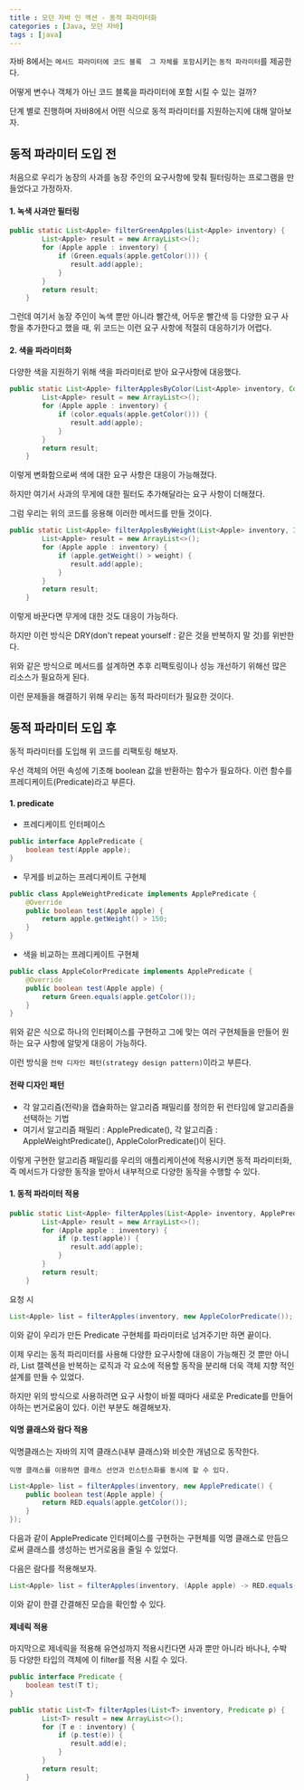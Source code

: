 ```yaml
---
title : 모던 자바 인 액션 - 동적 파라미터화
categories : [Java, 모던 자바]
tags : [java]
---
```


자바 8에서는 `메서드 파라미터에 코드 블록  그 자체를 포함`시키는 `동적 파라미터`를 제공한다.

어떻게 변수나 객체가 아닌 코드 블록을 파라미터에 포함 시킬 수 있는 걸까?

단계 별로 진행하며 자바8에서 어떤 식으로 동적 파라미터를 지원하는지에 대해 알아보자.



## 동적 파라미터 도입 전

처음으로 우리가 농장의 사과를 농장 주인의 요구사항에 맞춰 필터링하는 프로그램을 만들었다고 가정하자.

#### 1. 녹색 사과만 필터링

```java
public static List<Apple> filterGreenApples(List<Apple> inventory) {
        List<Apple> result = new ArrayList<>();
        for (Apple apple : inventory) {
            if (Green.equals(apple.getColor())) {
               result.add(apple);
            }
        }
        return result;
    }
```

그런데 여기서 농장 주인이 녹색 뿐만 아니라 빨간색, 어두운 빨간색 등 다양한 요구 사항을 추가한다고 했을 때, 위 코드는 이런 요구 사항에 적절히 대응하기가 어렵다.

#### 2. 색을 파라미터화

다양한 색을 지원하기 위해 색을 파라미터로 받아 요구사항에 대응했다.

```java
public static List<Apple> filterApplesByColor(List<Apple> inventory, Color color) {
        List<Apple> result = new ArrayList<>();
        for (Apple apple : inventory) {
            if (color.equals(apple.getColor())) {
               result.add(apple);
            }
        }
        return result;
    }
```

이렇게 변화함으로써 색에 대한 요구 사항은 대응이 가능해졌다.

하지만 여기서 사과의 무게에 대한 필터도 추가해달라는 요구 사항이 더해졌다.

그럼 우리는 위의 코드를 응용해 이러한 메서드를 만들 것이다.

```java
public static List<Apple> filterApplesByWeight(List<Apple> inventory, Integer weight) {
        List<Apple> result = new ArrayList<>();
        for (Apple apple : inventory) {
            if (apple.getWeight() > weight) {
               result.add(apple);
            }
        }
        return result;
    }
```

이렇게 바꾼다면 무게에 대한 것도 대응이 가능하다.

하지만 이런 방식은 DRY(don't repeat yourself : 같은 것을 반복하지 말 것)를 위반한다.

위와 같은 방식으로 메서드를 설계하면 추후 리팩토링이나 성능 개선하기 위해선 많은 리소스가 필요하게 된다.

이런 문제들을 해결하기 위해 우리는 동적 파라미터가 필요한 것이다.



## 동적 파라미터 도입 후

동적 파라미터를 도입해 위 코드를 리팩토링 해보자.

우선 객체의 어떤 속성에 기초해 boolean 값을 반환하는 함수가 필요하다. 이런 함수를 프레디케이트(Predicate)라고 부른다.



#### 1. predicate

- 프레디케이트 인터페이스

```java
public interface ApplePredicate {
    boolean test(Apple apple);
}
```

- 무게를 비교하는 프레디케이트 구현체

```java
public class AppleWeightPredicate implements ApplePredicate {
    @Override
    public boolean test(Apple apple) {
        return apple.getWeight() > 150;
    }
}
```

- 색을 비교하는 프레디케이트 구현체

```java
public class AppleColorPredicate implements ApplePredicate {
    @Override
    public boolean test(Apple apple) {
        return Green.equals(apple.getColor());
    }
}
```

위와 같은 식으로 하나의 인터페이스를 구현하고 그에 맞는 여러 구현체들을 만들어 원하는 요구 사항에 알맞게 대응이 가능하다.

이런 방식을 `전략 디자인 패턴(strategy design pattern)`이라고 부른다.

#### 전략 디자인 패턴

- 각 알고리즘(전략)을 캡슐화하는 알고리즘 패밀리를 정의한 뒤 런타임에 알고리즘을 선택하는 기법
- 여기서 알고리즘 패밀리 : ApplePredicate(), 각 알고리즘 : AppleWeightPredicate(), AppleColorPredicate()이 된다.

이렇게 구현한 알고리즘 패밀리를 우리의 애플리케이션에 적용시키면 동적 파라미터화, 즉 메서드가 다양한 동작을 받아서 내부적으로 다양한 동작을 수행할 수 있다.

#### 1. 동적 파라미터 적용

```java
public static List<Apple> filterApples(List<Apple> inventory, ApplePredicate p) {
        List<Apple> result = new ArrayList<>();
        for (Apple apple : inventory) {
            if (p.test(apple)) {
               result.add(apple);
            }
        }
        return result;
    }
```

요청 시

```java
List<Apple> list = filterApples(inventory, new AppleColorPredicate());
```

이와 같이 우리가 만든 Predicate 구현체를 파라미터로 넘겨주기만 하면 끝이다.

이제 우리는 동적 파리미터를 사용해 다양한 요구사항에 대응이 가능해진 것 뿐만 아니라, List 캘렉션을 반복하는 로직과 각 요소에 적용할 동작을 분리해 더욱 객체 지향 적인 설계를 만들 수 있었다.



하지만 위의 방식으로 사용하려면 요구 사항이 바뀔 때마다 새로운 Predicate를 만들어야하는 번거로움이 있다. 이런 부분도 해결해보자.



#### 익명 클래스와 람다 적용

익명클래스는 자바의 지역 클래스(내부 클래스)와 비슷한 개념으로 동작한다.

`익명 클래스를 이용하면 클래스 선언과 인스턴스화를 동시에 할 수 있다.`

```java
List<Apple> list = filterApples(inventory, new ApplePredicate() {
    public boolean test(Apple apple) {
        return RED.equals(apple.getColor());
    }
});
```

다음과 같이 ApplePredicate 인터페이스를 구현하는 구현체를 익명 클래스로 만듬으로써 클래스를 생성하는 번거로움을 줄일 수 있었다.

다음은 람다를 적용해보자.

```java
List<Apple> list = filterApples(inventory, (Apple apple) -> RED.equals(apple.getColor());
```

이와 같이 한결 간결해진 모습을 확인할 수 있다.



#### 제네릭 적용

마지막으로 제네릭을 적용해 유연성까지 적용시킨다면 사과 뿐만 아니라 바나나, 수박 등 다양한 타입의 객체에 이 filter를 적용 시킬 수 있다.

```java
public interface Predicate {
    boolean test(T t);
}
```

```java
public static List<T> filterApples(List<T> inventory, Predicate p) {
        List<T> result = new ArrayList<>();
        for (T e : inventory) {
            if (p.test(e)) {
               result.add(e);
            }
        }
        return result;
    }
```



